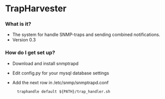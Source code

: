 # TrapHarvester #

### What is it? ###

* The system for handle SNMP-traps and sending combined notifications.
* Version 0.3

### How do I get set up? ###

* Download and install snmptrapd
* Edit config.py for your mysql database settings
* Add the next row in /etc/snmp/snmptrapd.conf
        
        traphandle default ${PATH}/trap_handler.sh